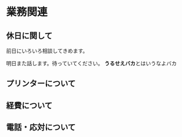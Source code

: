 # 業務関連
## 休日に関して
前日にいろいろ相談してきめます。

明日また話します。待っていてください。
**うるせえバカ**とはいうなよバカ
## プリンターについて
## 経費について
## 電話・応対について